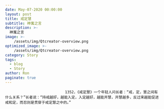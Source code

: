 ```yaml
---
date: May-07-2020 00:00:00
layout: post
title: 戒定慧
subtitle: 神寓之言
description: >-
  神寓之言
image: >-
    /assets/img/Qtcreator-overview.png
optimized_image: >-
    /assets/img/Qtcreator-overview.png
category: Story
tags:
  - blog
  - Story
author: Ron
paginate: true
---
```


							　　1352，《戒定慧》一个年轻人问长者：“戒，定，慧之间有什么关系？”长者说：“持戒越好，越能入定，入定越好，越能开慧，开慧越多，反过来越能促进戒和定，而忍则是贯穿于戒定慧之中的。”
							
							
						